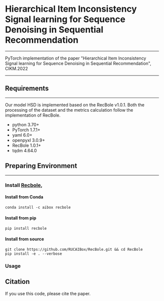 # Hierarchical Item Inconsistency Signal learning for Sequence Denoising in Sequential Recommendation
***
PyTorch implementation of the paper "Hierarchical Item Inconsistency Signal learning for Sequence
Denoising in Sequential Recommendation", CIKM.2022
***

## Requirements
***
Our model HSD is implemented based on the RecBole v1.0.1. Both the processing of the dataset and the metrics calculation follow the implementation of RecBole.
* python 3.70+
* PyTorch 1.7.1+
* yaml 6.0+
* openpyxl 3.0.9+
* RecBole 1.0.1+
* tqdm 4.64.0

## Preparing Environment
***
### Install [Recbole](https://github.com/RUCAIBox/RecBole), 
#### Install from Conda
```commandline
conda install -c aibox recbole
```
#### Install from pip
```commandline
pip install recbole
```
#### Install from source
```commandline
git clone https://github.com/RUCAIBox/RecBole.git && cd RecBole
pip install -e . --verbose
```
### Usage

## Citation
If you use this code, please cite the paper.
